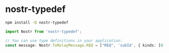 # nostr-typedef

```sh
npm install -D nostr-typedef
```

```ts
import Nostr from 'nostr-typedef';

// You can use type definitions in your application:
const message: Nostr.ToRelayMessage.REQ = ["REQ", 'subId', { kinds: [0] }];
```
